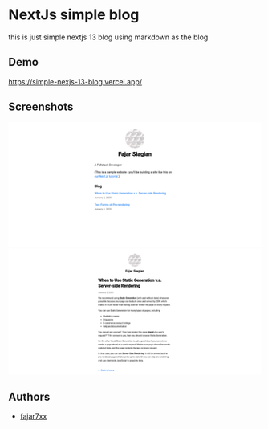 
# NextJs simple blog

this is just simple nextjs 13 blog using markdown as the blog


## Demo

https://simple-nexjs-13-blog.vercel.app/


## Screenshots

![Homepage](/screenshot/homepage.png)
![BLog](/screenshot/blog.png)


## Authors

- [fajar7xx](https://www.github.com/fajar7xx)


